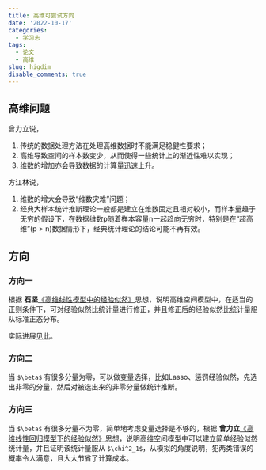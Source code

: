 ```yaml
---
title: 高维可尝试方向
date: '2022-10-17'
categories:
  - 学习志
tags:
  - 论文
  - 高维
slug: higdim
disable_comments: true
---
```

## 高维问题
曾力立说，
1. 传统的数据处理方法在处理高维数据时不能满足稳健性要求；
2. 高维导致空间的样本数变少，从而使得一些统计上的渐近性难以实现；
3. 维数的增加亦会导致数据的计算量迅速上升。

方江林说，
1. 维数的增大会导致“维数灾难”问题；
2. 经典大样本统计推断理论一般都是建立在维数固定且相对较小，而样本量趋于无穷的假设下，在数据维数p随着样本容量n一起趋向无穷时，特别是在“超高维”(p > n)数据情形下，经典统计理论的结论可能不再有效。

## 方向

### 方向一 

根据 __石坚__[《高维线性模型中的经验似然》](/papers/HigDimen/2.pdf)思想，说明高维空间模型中，在适当的正则条件下，可对经验似然比统计量进行修正，并且修正后的经验似然比统计量服从标准正态分布。

实际进展[见此](https://tang-jay.github.io/HighDimen)。


### 方向二 
当 `$\beta$` 有很多分量为零，可以做变量选择，比如Lasso、惩罚经验似然，先选出非零的分量，然后对被选出来的非零分量做统计推断。


### 方向三 

当 `$\beta$` 有很多分量不为零，简单地考虑变量选择是不够的，根据 **曾力立**[《高维线性回归模型下的经验似然》](/papers/HigDimen/曾力立.pdf)思想，说明高维空间模型中可以建立简单经验似然统计量，并且证明该统计量服从 `$\chi^2_1$`，从模拟的角度说明，犯两类错误的概率令人满意，且大大节省了计算成本。

